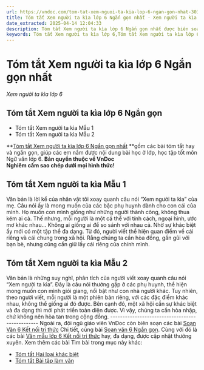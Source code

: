 ```yaml
---
url: https://vndoc.com/tom-tat-xem-nguoi-ta-kia-lop-6-ngan-gon-nhat-303255
title: Tóm tắt Xem người ta kìa lớp 6 Ngắn gọn nhất - Xem người ta kìa lớp 6 - VnDoc.com
date_extracted: 2025-04-14 12:04:33
description: Tóm tắt Xem người ta kìa lớp 6 Ngắn gọn nhất được biên soạn nhằm giúp các em HS đạt kết quả tốt trong quá trình làm bài tập và học tập môn Ngữ văn lớp 6.
keywords: Tóm tắt Xem người ta kìa lớp 6,Tóm tắt Xem người ta kìa lớp 6 ngắn gọn,Xem người ta kìa lớp 6,Tóm tắt bài Xem người ta kìa lớp 6,Tóm tắt Xem người ta kìa ngắn gọn nhất lớp 6,ngữ văn 6,ngữ văn 6 tập 2,soạn văn 6,soạn văn 6 tập 2,soạn văn lớp 6,soan van 6,ngữ văn lớp 6,văn lớp 6,văn 6
---
```


# Tóm tắt Xem người ta kìa lớp 6 Ngắn gọn nhất
 _Xem người ta kìa lớp 6_
## **Tóm tắt Xem người ta kìa lớp 6 Ngắn gọn**
  * Tóm tắt Xem người ta kìa Mẫu 1
  * Tóm tắt Xem người ta kìa Mẫu 2

**[Tóm tắt Xem người ta kìa lớp 6 Ngắn gọn nhất](<https://vndoc.com/tom-tat-xem-nguoi-ta-kia-lop-6-ngan-gon-nhat-303255>) **gồm các bài tóm tắt hay và ngắn gọn, giúp các em nắm được nội dung bài học ở lớp, học tập tốt môn Ngữ văn lớp 6.
**Bản quyền thuộc về VnDoc**   
**Nghiêm cấm sao chép dưới mọi hình thức\!**
## **Tóm tắt Xem người ta kìa Mẫu 1**
Văn bản là lời kể của nhân vật tôi xoay quanh câu nói “Xem người ta kìa” của mẹ. Câu nói ấy là mong muốn của các bậc phụ huynh dành cho con cái của mình. Họ muốn con mình giống như những người thành công, không thua kém ai cả. Thế nhưng, mỗi người là một cá thể với tính cách, ngoại hình, ước mơ khác nhau… Không ai giống ai để so sánh với nhau cả. Nhờ sự khác biệt ấy mới có một tập thể đa dạng. Từ đó, người viết thể hiện quan điểm về cái riêng và cái chung trong xã hội. Rằng chúng ta cần hòa đồng, gần gũi với bạn bè, nhưng cũng cần giữ lấy cái riêng của chính mình.
## **Tóm tắt Xem người ta kìa Mẫu 2**
Văn bản là những suy nghĩ, phân tích của người viết xoay quanh câu nói “Xem người ta kìa”. Đây là câu nói thường gặp ở các phụ huynh, thể hiện mong muốn con mình giỏi giang, nổi bật như con nhà người khác. Tuy nhiên, theo người viết, mỗi người là một phiên bản riêng, với các đặc điểm khác nhau, không thể giống ai đó được. Bên cạnh đó, một xã hội cần sự khác biệt và đa dạng thì mới phát triển toàn diện được. Vì vậy, chúng ta cần hòa nhập, chứ không nên hòa tan trong cộng đồng.
\------------------------------------------------
Ngoài ra, đội ngũ giáo viên VnDoc còn biên soạn các bài [Soạn Văn 6 Kết nối tri thức](<https://vndoc.com/mon-ngu-van-lop6>) Chi tiết, cùng bài [Soạn văn 6 Ngắn gọn](<https://vndoc.com/soan-van-6-sieu-ngan>). Cùng với đó là các bài [Văn mẫu lớp 6 Kết nối tri thức](<https://vndoc.com/van-mau-lop6>) hay, đa dạng, được cập nhật thường xuyên.
Xem thêm các bài Tìm bài trong mục này khác:
  * [Tóm tắt Hai loại khác biệt](</tom-tat-hai-loai-khac-biet-lop-6-ngan-gon-nhat-303257>)
  * [Tóm tắt Bài tập làm văn](</tom-tat-bai-tap-lam-van-lop-6-ngan-gon-nhat-303258>)

